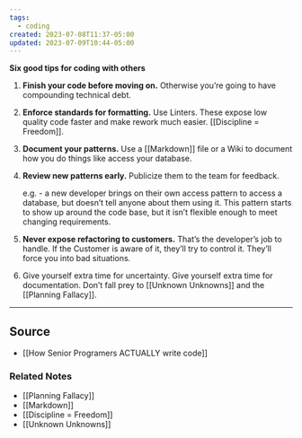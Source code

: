 ```yaml
---
tags:
  - coding
created: 2023-07-08T11:37-05:00
updated: 2023-07-09T10:44-05:00
---
```

**Six good tips for coding with others**

1. **Finish your code before moving on.** Otherwise you’re going to have compounding technical debt.
2. **Enforce standards for formatting.** Use Linters. These expose low quality code faster and make rework much easier. [[Discipline = Freedom]].
3. **Document your patterns.** Use a [[Markdown]] file or a Wiki to document how you do things like access your database.
4. **Review new patterns early.** Publicize them to the team for feedback.
    
    e.g. - a new developer brings on their own access pattern to access a database, but doesn’t tell anyone about them using it. This pattern starts to show up around the code base, but it isn’t flexible enough to meet changing requirements.
    
5. **Never expose refactoring to customers.** That’s the developer’s job to handle. If the Customer is aware of it, they’ll try to control it. They’ll force you into bad situations.
6. Give yourself extra time for uncertainty. Give yourself extra time for documentation. Don’t fall prey to [[Unknown Unknowns]] and the [[Planning Fallacy]]. 

---

## Source
- [[How Senior Programers ACTUALLY write code]]

### Related Notes
- [[Planning Fallacy]] 
- [[Markdown]] 
- [[Discipline = Freedom]] 
- [[Unknown Unknowns]]